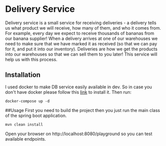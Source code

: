 # Delivery Service 

Delivery service is a small service for receiving deliveries - a delivery tells us
what product we will receive, how many of them, and who it comes from. For example, every
day we expect to receive thousands of bananas from our banana supplier!
When a delivery arrives at one of our warehouses we need to make sure that we have marked it as received (so
that we can pay for it, and put it into our inventory). Deliveries are how we get the products into
our warehouses so that we can sell them to you later! This service will help us with this process.

## Installation
I used docker to make DB service easily available in dev.
So in case you don't have docker please follow this [link](https://docs.docker.com/get-docker/) to install it.
Then run:

```docker
docker-compose up -d
```

##Usage
First you need to build the project then you just run the main class of the spring boot application.

```maven
mvn clean install
```

Open your browser on http://localhost:8080/playground so you can test available endpoints. 
